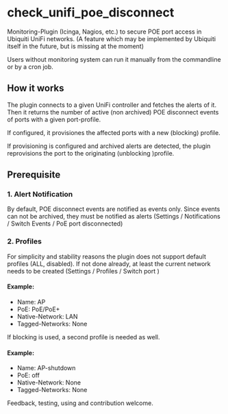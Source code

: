 # check_unifi_poe_disconnect
Monitoring-Plugin (Icinga, Nagios, etc.) to secure POE port access in Ubiquiti UniFi networks.
(A feature which may be implemented by Ubiquiti itself in the future, but is missing at the moment)

Users without monitoring system can run it manually from the commandline or by a cron job.

## How it works
The plugin connects to a given UniFi controller and fetches the alerts of it.
Then it returns the number of active (non archived) POE disconnect events of ports with a given port-profile.

If configured, it provisiones the affected ports with a new (blocking) profile.

If provisioning is configured and archived alerts are detected,
the plugin reprovisions the port to the originating (unblocking )profile.

## Prerequisite
### 1. Alert Notification
By default, POE disconnect events are notified as events only. Since events can not be archived,
they must be notified as alerts (Settings / Notifications / Switch Events / PoE port disconnected)

### 2. Profiles
For simplicity and stability reasons the plugin does not support default profiles (ALL, disabled).
If not done already, at least the current network needs to be created (Settings / Profiles / Switch port )
#### Example:
- Name: AP
- PoE: PoE/PoE+
- Native-Network: LAN
- Tagged-Networks: None

If blocking is used, a second profile is needed as well.
#### Example:
- Name: AP-shutdown
- PoE: off
- Native-Network: None
- Tagged-Networks: None


Feedback, testing, using and contribution welcome.
